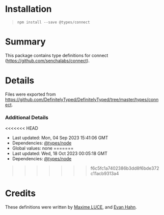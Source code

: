 # Installation
> `npm install --save @types/connect`

# Summary
This package contains type definitions for connect (https://github.com/senchalabs/connect).

# Details
Files were exported from https://github.com/DefinitelyTyped/DefinitelyTyped/tree/master/types/connect.

### Additional Details
<<<<<<< HEAD
 * Last updated: Mon, 04 Sep 2023 15:41:06 GMT
 * Dependencies: [@types/node](https://npmjs.com/package/@types/node)
 * Global values: none
=======
 * Last updated: Wed, 18 Oct 2023 00:05:18 GMT
 * Dependencies: [@types/node](https://npmjs.com/package/@types/node)
>>>>>>> f6c5fc1a7402386b3dd8f6bde372c11acb9313a4

# Credits
These definitions were written by [Maxime LUCE](https://github.com/SomaticIT), and [Evan Hahn](https://github.com/EvanHahn).
